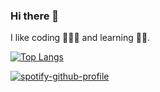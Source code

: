 ### Hi there 👋
I like coding 👩🏻‍💻 and learning 🧠🤖.

[![Top Langs](https://github-readme-stats.vercel.app/api/top-langs/?username=charmaine-kwok&layout=compact)](https://github.com/anuraghazra/github-readme-stats)

[![spotify-github-profile](https://spotify-github-profile.kittinanx.com/api/view?uid=mainekwok97&cover_image=true&theme=default&show_offline=false&background_color=121212&interchange=false)](https://github.com/kittinan/spotify-github-profile) 

<!--
**charmaine-kwok/charmaine-kwok** is a ✨ _special_ ✨ repository because its `README.md` (this file) appears on your GitHub profile.

Here are some ideas to get you started:

- 🔭 I’m currently working on ...
- 🌱 I’m currently learning ...
- 👯 I’m looking to collaborate on ...
- 🤔 I’m looking for help with ...
- 💬 Ask me about ...
- 📫 How to reach me: ...
- 😄 Pronouns: ...
- ⚡ Fun fact: ...
-->
